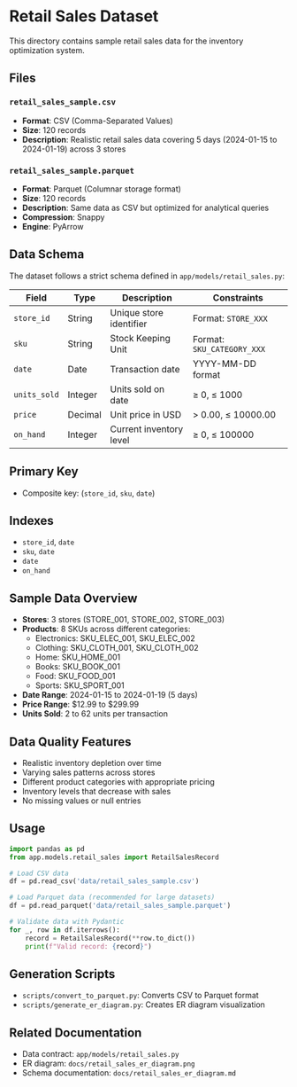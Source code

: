 # Retail Sales Dataset

This directory contains sample retail sales data for the inventory optimization system.

## Files

### `retail_sales_sample.csv`
- **Format**: CSV (Comma-Separated Values)
- **Size**: 120 records
- **Description**: Realistic retail sales data covering 5 days (2024-01-15 to 2024-01-19) across 3 stores

### `retail_sales_sample.parquet`
- **Format**: Parquet (Columnar storage format)
- **Size**: 120 records
- **Description**: Same data as CSV but optimized for analytical queries
- **Compression**: Snappy
- **Engine**: PyArrow

## Data Schema

The dataset follows a strict schema defined in `app/models/retail_sales.py`:

| Field | Type | Description | Constraints |
|-------|------|-------------|-------------|
| `store_id` | String | Unique store identifier | Format: `STORE_XXX` |
| `sku` | String | Stock Keeping Unit | Format: `SKU_CATEGORY_XXX` |
| `date` | Date | Transaction date | YYYY-MM-DD format |
| `units_sold` | Integer | Units sold on date | ≥ 0, ≤ 1000 |
| `price` | Decimal | Unit price in USD | > 0.00, ≤ 10000.00 |
| `on_hand` | Integer | Current inventory level | ≥ 0, ≤ 100000 |

## Primary Key
- Composite key: (`store_id`, `sku`, `date`)

## Indexes
- `store_id`, `date`
- `sku`, `date`
- `date`
- `on_hand`

## Sample Data Overview

- **Stores**: 3 stores (STORE_001, STORE_002, STORE_003)
- **Products**: 8 SKUs across different categories:
  - Electronics: SKU_ELEC_001, SKU_ELEC_002
  - Clothing: SKU_CLOTH_001, SKU_CLOTH_002
  - Home: SKU_HOME_001
  - Books: SKU_BOOK_001
  - Food: SKU_FOOD_001
  - Sports: SKU_SPORT_001
- **Date Range**: 2024-01-15 to 2024-01-19 (5 days)
- **Price Range**: $12.99 to $299.99
- **Units Sold**: 2 to 62 units per transaction

## Data Quality Features

- Realistic inventory depletion over time
- Varying sales patterns across stores
- Different product categories with appropriate pricing
- Inventory levels that decrease with sales
- No missing values or null entries

## Usage

```python
import pandas as pd
from app.models.retail_sales import RetailSalesRecord

# Load CSV data
df = pd.read_csv('data/retail_sales_sample.csv')

# Load Parquet data (recommended for large datasets)
df = pd.read_parquet('data/retail_sales_sample.parquet')

# Validate data with Pydantic
for _, row in df.iterrows():
    record = RetailSalesRecord(**row.to_dict())
    print(f"Valid record: {record}")
```

## Generation Scripts

- `scripts/convert_to_parquet.py`: Converts CSV to Parquet format
- `scripts/generate_er_diagram.py`: Creates ER diagram visualization

## Related Documentation

- Data contract: `app/models/retail_sales.py`
- ER diagram: `docs/retail_sales_er_diagram.png`
- Schema documentation: `docs/retail_sales_er_diagram.md`
